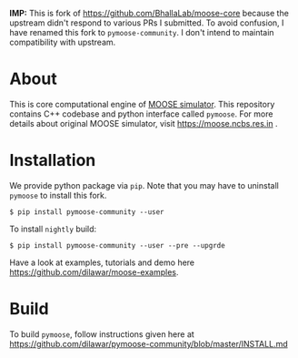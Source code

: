 __IMP:__ This is fork of https://github.com/BhallaLab/moose-core because the upstream 
didn't respond to various PRs I submitted. To avoid confusion, I have renamed this fork 
to `pymoose-community`. I don't intend to maintain compatibility with upstream.

# About

This is core computational engine of [MOOSE simulator](https://github.com/BhallaLab/moose). This repository contains
C++ codebase and python interface called `pymoose`. For more details about original MOOSE simulator, visit https://moose.ncbs.res.in .

# Installation

We provide python package via `pip`. Note that you may have to uninstall `pymoose` to install this fork.

    $ pip install pymoose-community --user 

To install `nightly` build:

    $ pip install pymoose-community --user --pre --upgrde
    
Have a look at examples, tutorials and demo here https://github.com/dilawar/moose-examples.

# Build 

To build `pymoose`, follow instructions given here at https://github.com/dilawar/pymoose-community/blob/master/INSTALL.md 
